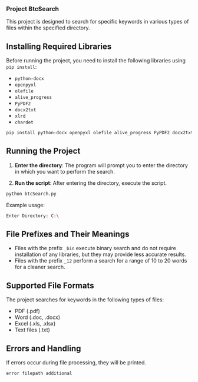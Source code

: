 ### Project BtcSearch

This project is designed to search for specific keywords in various types of files within the specified directory.

## Installing Required Libraries

Before running the project, you need to install the following libraries using `pip install`:

- `python-docx`
- `openpyxl`
- `olefile`
- `alive_progress`
- `PyPDF2`
- `docx2txt`
- `xlrd`
- `chardet`

```bash
pip install python-docx openpyxl olefile alive_progress PyPDF2 docx2txt xlrd chardet
```

## Running the Project

1. **Enter the directory**: The program will prompt you to enter the directory in which you want to perform the search.

2. **Run the script**: After entering the directory, execute the script.

```python
python btcSearch.py
```

Example usage:

```bash
Enter Directory: C:\
```

## File Prefixes and Their Meanings

- Files with the prefix `_bin` execute binary search and do not require installation of any libraries, but they may provide less accurate results.
- Files with the prefix `_12` perform a search for a range of 10 to 20 words for a cleaner search.

## Supported File Formats

The project searches for keywords in the following types of files:

- PDF (.pdf)
- Word (.doc, .docx)
- Excel (.xls, .xlsx)
- Text files (.txt)

## Errors and Handling

If errors occur during file processing, they will be printed.
```
error filepath additional 
